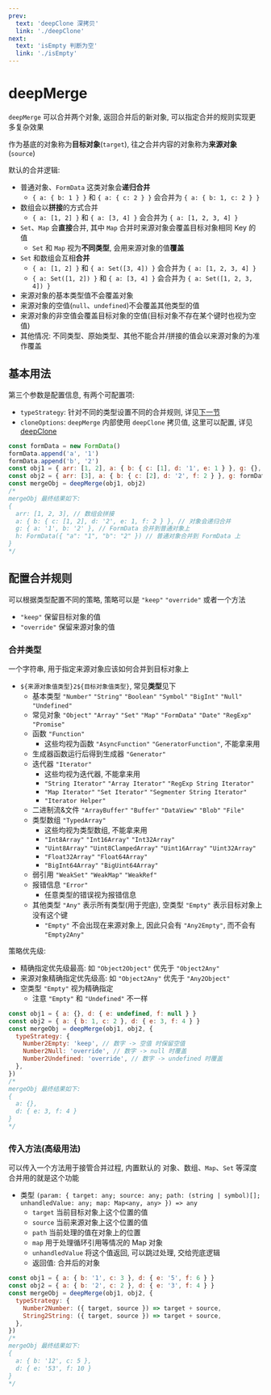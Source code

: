 ```yaml
---
prev:
  text: 'deepClone 深拷贝'
  link: './deepClone'
next:
  text: 'isEmpty 判断为空'
  link: './isEmpty'
---
```


# deepMerge

<VersionTag version="0.3.0" />

`deepMerge` 可以合并两个对象, 返回合并后的新对象, 可以指定合并的规则实现更多复杂效果

作为基底的对象称为**目标对象**(`target`), 往之合并内容的对象称为**来源对象**(`source`)

默认的合并逻辑:
- 普通对象、`FormData` 这类对象会**递归合并**
  - `{ a: { b: 1 } }` 和 `{ a: { c: 2 } }` 会合并为 `{ a: { b: 1, c: 2 } }`
- 数组会以**拼接**的方式合并
  - `{ a: [1, 2] }` 和 `{ a: [3, 4] }` 会合并为 `{ a: [1, 2, 3, 4] }`
- `Set`、`Map` 会**直接**合并, 其中 `Map` 合并时来源对象会覆盖目标对象相同 Key 的值
  - `Set` 和 `Map` 视为**不同类型**, 会用来源对象的值**覆盖**
- `Set` 和数组会互相**合并**
  - `{ a: [1, 2] }` 和 `{ a: Set([3, 4]) }` 会合并为 `{ a: [1, 2, 3, 4] }`
  - `{ a: Set([1, 2]) }` 和 `{ a: [3, 4] }` 会合并为 `{ a: Set([1, 2, 3, 4]) }`
- 来源对象的基本类型值不会覆盖对象
- 来源对象的空值(`null`、`undefined`)不会覆盖其他类型的值
- 来源对象的非空值会覆盖目标对象的空值(目标对象不存在某个键时也视为空值)
- 其他情况: 不同类型、原始类型、其他不能合并/拼接的值会以来源对象的为准作覆盖

## 基本用法

第三个参数是配置信息, 有两个可配置项:
- `typeStrategy`: 针对不同的类型设置不同的合并规则, 详见[下一节](#配置合并规则)
- `cloneOptions`: `deepMerge` 内部使用 `deepClone` 拷贝值, 这里可以配置, 详见[deepClone](./deepClone)

```js
const formData = new FormData()
formData.append('a', '1')
formData.append('b', '2')
const obj1 = { arr: [1, 2], a: { b: { c: [1], d: '1', e: 1 } }, g: {}, h: new FormData() }
const obj2 = { arr: [3], a: { b: { c: [2], d: '2', f: 2 } }, g: formData, h: { a: 1, b: 2 } }
const mergeObj = deepMerge(obj1, obj2)
/*
mergeObj 最终结果如下:
{
  arr: [1, 2, 3], // 数组会拼接
  a: { b: { c: [1, 2], d: '2', e: 1, f: 2 } }, // 对象会递归合并
  g: { a: '1', b: '2' }, // FormData 合并到普通对象上
  h: FormData({ "a": "1", "b": "2" }) // 普通对象合并到 FormData 上
}
*/
```

## 配置合并规则

可以根据类型配置不同的策略, 策略可以是 `"keep"` `"override"` 或者一个方法
- `"keep"` 保留目标对象的值
- `"override"` 保留来源对象的值

### 合并类型

一个字符串, 用于指定来源对象应该如何合并到目标对象上
- `${来源对象值类型}2${目标对象值类型}`, 常见**类型**见下
  - 基本类型 `"Number"` `"String"` `"Boolean"` `"Symbol"` `"BigInt"` `"Null"` `"Undefined"`
  - 常见对象 `"Object"` `"Array"` `"Set"` `"Map"` `"FormData"` `"Date"` `"RegExp"` `"Promise"`
  - 函数 `"Function"`
    - 这些均视为函数 `"AsyncFunction"` `"GeneratorFunction"`, 不能拿来用
  - 生成器函数运行后得到生成器 `"Generator"`
  - 迭代器 `"Iterator"`
    - 这些均视为迭代器, 不能拿来用
    - `"String Iterator"` `"Array Iterator"` `"RegExp String Iterator"`
    - `"Map Iterator"` `"Set Iterator"` `"Segmenter String Iterator"`
    - `"Iterator Helper"`
  - 二进制流&文件 `"ArrayBuffer"` `"Buffer"` `"DataView"` `"Blob"` `"File"`
  - 类型数组 `"TypedArray"`
    - 这些均视为类型数组, 不能拿来用
    - `"Int8Array"` `"Int16Array"` `"Int32Array"`
    - `"Uint8Array"` `"Uint8ClampedArray"` `"Uint16Array"` `"Uint32Array"`
    - `"Float32Array"` `"Float64Array"`
    - `"BigInt64Array"` `"BigUint64Array"`
  - 弱引用 `"WeakSet"` `"WeakMap"` `"WeakRef"`
  - 报错信息 `"Error"`
    - 任意类型的错误视为报错信息
  - 其他类型 `"Any"` 表示所有类型(用于兜底), 空类型 `"Empty"` 表示目标对象上没有这个键
    - `"Empty"` 不会出现在来源对象上, 因此只会有 `"Any2Empty"`, 而不会有 `"Empty2Any"`

策略优先级:
  - 精确指定优先级最高: 如 `"Object2Object"` 优先于 `"Object2Any"`
  - 来源对象精确指定优先级高: 如 `"Object2Any"` 优先于 `"Any2Object"`
  - 空类型 `"Empty"` 视为精确指定
    - 注意 `"Empty"` 和 `"Undefined"` 不一样

```js
const obj1 = { a: {}, d: { e: undefined, f: null } }
const obj2 = { a: { b: 1, c: 2 }, d: { e: 3, f: 4 } }
const mergeObj = deepMerge(obj1, obj2, {
  typeStrategy: {
    Number2Empty: 'keep', // 数字 -> 空值 时保留空值
    Number2Null: 'override', // 数字 -> null 时覆盖
    Number2Undefined: 'override', // 数字 -> undefined 时覆盖
  },
})
/*
mergeObj 最终结果如下:
{
  a: {},
  d: { e: 3, f: 4 }
}
*/
```

### 传入方法(高级用法)

可以传入一个方法用于接管合并过程, 内置默认的 对象、数组、`Map`、`Set` 等深度合并用的就是这个功能
- 类型 `(param: { target: any; source: any; path: (string | symbol)[]; unhandledValue: any; map: Map<any, any> }) => any`
  - `target` 当前目标对象上这个位置的值
  - `source` 当前来源对象上这个位置的值
  - `path` 当前处理的值在对象上的位置
  - `map` 用于处理循环引用等情况的 Map 对象
  - `unhandledValue` 将这个值返回, 可以跳过处理, 交给兜底逻辑
  - 返回值: 合并后的对象

```js
const obj1 = { a: { b: '1', c: 3 }, d: { e: '5', f: 6 } }
const obj2 = { a: { b: '2', c: 2 }, d: { e: '3', f: 4 } }
const mergeObj = deepMerge(obj1, obj2, {
  typeStrategy: {
    Number2Number: ({ target, source }) => target + source,
    String2String: ({ target, source }) => target + source,
  },
})
/*
mergeObj 最终结果如下:
{
  a: { b: '12', c: 5 },
  d: { e: '53', f: 10 }
}
*/
```
